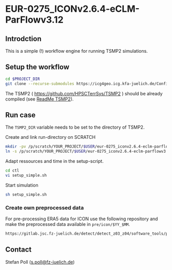 # EUR-0275_ICONv2.6.4-eCLM-ParFlowv3.12

## Introdction

This is a simple (!) workflow engine for running TSMP2 simulations.

## Setup the workflow

``` bash
cd $PROJECT_DIR
git clone --recurse-submodules https://icg4geo.icg.kfa-juelich.de/Configurations/tsmp2/eur-0275_iconv2.6.4-eclm-parflowv3.12_wfe-case
```

The TSMP2 ( https://github.com/HPSCTerrSys/TSMP2 ) should be already compiled (see [ReadMe TSMP2](https://github.com/HPSCTerrSys/TSMP2/blob/master/README.md)). 

## Run case

The `TSMP2_DIR` variable needs to be set to the directory of TSMP2. 

Create and link run-directory on SCRATCH 
``` bash
mkdir -pv /p/scratch/YOUR_PROJECT/$USER/eur-0275_iconv2.6.4-eclm-parflowv3.12_wfe-case/run
ln -s /p/scratch/YOUR_PROJECT/$USER/eur-0275_iconv2.6.4-eclm-parflowv3.12_wfe-case/run run
```

Adapt ressources and time in the setup-script. 
``` bash
cd ctl
vi setup_simple.sh
```

Start simulation
``` bash
sh setup_simple.sh
```

### Create own preprocessed data
For pre-processing ERA5 data for ICON use the following repository and make the preprocessed data available in `pre/icon/$YY_$MM`.
``` bash
https://gitlab.jsc.fz-juelich.de/detect/detect_z03_z04/software_tools/prepro_era5-to-icon
```

## Contact
Stefan Poll (s.poll@fz-juelich.de)
